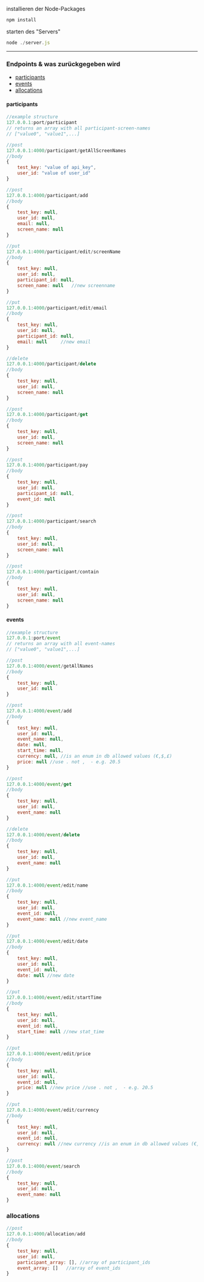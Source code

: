 installieren der Node-Packages

```js
npm install
```

starten des "Servers"

```js
node ./server.js
```

---

### Endpoints & was zurückgegeben wird

- [participants](#participants)
- [events](#events)
- [allocations](#allocations)

#### participants

```javascript
//example structure
127.0.0.1:port/participant
// returns an array with all participant-screen-names
// ["value0", "value1",...]
```

```javascript
//post
127.0.0.1:4000/participant/getAllScreenNames
//body
{
    test_key: "value of api_key",
    user_id: "value of user_id"
}

```

```javascript
//post
127.0.0.1:4000/participant/add
//body
{
    test_key: null,
    user_id: null,
    email: null,
    screen_name: null
}
```

```javascript
//put
127.0.0.1:4000/participant/edit/screenName
//body
{
    test_key: null,
    user_id: null,
    participant_id: null,
    screen_name: null   //new screenname
}
```

```javascript
//put
127.0.0.1:4000/participant/edit/email
//body
{
    test_key: null,
    user_id: null,
    participant_id: null,
    email: null     //new email
}
```

```javascript
//delete
127.0.0.1:4000/participant/delete
//body
{
    test_key: null,
    user_id: null,
    screen_name: null
}
```

```javascript
//post
127.0.0.1:4000/participant/get
//body
{
    test_key: null,
    user_id: null,
    screen_name: null
}
```

```javascript
//post
127.0.0.1:4000/participant/pay
//body
{
    test_key: null,
    user_id: null,
    participant_id: null,
    event_id: null
}
```

```js
//post
127.0.0.1:4000/participant/search
//body
{
    test_key: null,
    user_id: null,
    screen_name: null
}
```

```js
//post
127.0.0.1:4000/participant/contain
//body
{
    test_key: null,
    user_id: null,
    screen_name: null
}
```

#### events

```js
//example structure
127.0.0.1:port/event
// returns an array with all event-names
// ["value0", "value1",...]
```

```js
//post
127.0.0.1:4000/event/getAllNames
//body
{
    test_key: null,
    user_id: null
}
```

```js
//post
127.0.0.1:4000/event/add
//body
{
    test_key: null,
    user_id: null,
    event_name: null,
    date: null,
    start_time: null,
    currency: null, //is an enum in db allowed values (€,$,£)
    price: null //use . not ,  - e.g. 20.5
}
```

```js
//post
127.0.0.1:4000/event/get
//body
{
    test_key: null,
    user_id: null,
    event_name: null
}
```

```js
//delete
127.0.0.1:4000/event/delete
//body
{
    test_key: null,
    user_id: null,
    event_name: null
}
```

```js
//put
127.0.0.1:4000/event/edit/name
//body
{
    test_key: null,
    user_id: null,
    event_id: null,
    event_name: null //new event_name
}
```

```js
//put
127.0.0.1:4000/event/edit/date
//body
{
    test_key: null,
    user_id: null,
    event_id: null,
    date: null //new date
}
```

```js
//put
127.0.0.1:4000/event/edit/startTime
//body
{
    test_key: null,
    user_id: null,
    event_id: null,
    start_time: null //new stat_time
}
```

```js
//put
127.0.0.1:4000/event/edit/price
//body
{
    test_key: null,
    user_id: null,
    event_id: null,
    price: null //new price //use . not ,  - e.g. 20.5
}
```

```js
//put
127.0.0.1:4000/event/edit/currency
//body
{
    test_key: null,
    user_id: null,
    event_id: null,
    currency: null //new currency //is an enum in db allowed values (€,$,£)
}
```

```js
//post
127.0.0.1:4000/event/search
//body
{
    test_key: null,
    user_id: null,
    event_name: null
}
```

### allocations

```js
//post
127.0.0.1:4000/allocation/add
//body
{
    test_key: null,
    user_id: null,
    participant_array: [], //array of participant_ids
    event_array: []   //array of event_ids
}
```

